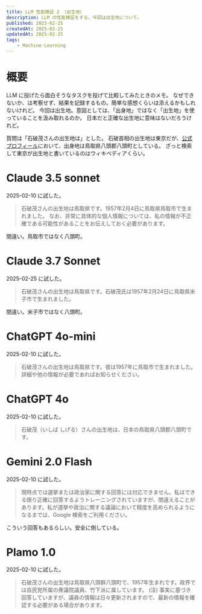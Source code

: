 ```yaml
---
title: LLM 性能検証 2 （出生地）
description: LLM の性能検証をする。今回は出生地について。
published: 2025-02-25
createdAt: 2025-02-25
updatedAt: 2025-02-25
tags:
    - Machine Learning
---
```


# 概要
LLM に投げたら面白そうなタスクを投げて比較してみたときのメモ。
なぜできないか、は考察せず、結果を記録するもの。簡単な感想くらいは添えるかもしれないけれど。
今回は出生地。意図としては、「出身地」ではなく「出生地」を使っていることを汲み取れるのか。
日本だと正確な出生地に意味はないだろうけれど。

質問は「石破茂さんの出生地は」とした。
石破首相の出生地は東京だが、[公式プロフィール](https://www.ishiba.com/profile-2/ishiba/)において、出身地は鳥取県八頭郡八頭町としている。
ざっと検索して東京が出生地と書いているのはウィキペディアくらい。

# Claude 3.5 sonnet
2025-02-10 に試した。

> 石破茂さんの出生地は鳥取県です。1957年2月4日に鳥取県鳥取市で生まれました。
> なお、非常に具体的な個人情報については、私の情報が不正確である可能性があることをお伝えしておく必要があります。

間違い。鳥取市ではなく八頭町。

# Claude 3.7 Sonnet
2025-02-25 に試した。

> 石破茂さんの出生地は鳥取県です。石破茂氏は1957年2月24日に鳥取県米子市で生まれました。

間違い。米子市ではなく八頭町。

# ChatGPT 4o-mini
2025-02-10 に試した。

> 石破茂さんの出生地は鳥取県です。彼は1957年に鳥取市で生まれました。詳細や他の情報が必要であればお知らせください。

# ChatGPT 4o
2025-02-10 に試した。

> 石破茂（いしば しげる）さんの出生地は、日本の鳥取県八頭郡八頭町です。

# Gemini 2.0 Flash
2025-02-10 に試した。

> 現時点では選挙または政治家に関する回答には対応できません。私はできる限り正確に回答するようトレーニングされていますが、間違えることがあります。私が選挙や政治に関する議論において精度を高められるようになるまでは、Google 検索をご利用ください。

こういう回答もあるらしい。安全に倒している。

# Plamo 1.0
2025-02-10 に試した。

> 石破茂さんの出生地は鳥取県八頭群八頭町で、1957年生まれです。政界では自民党所属の衆議院議員、竹下派に属しています。
> (注) 事実に基づき回答していますが、議員の情報は日々更新されますので、最新の情報を確認する必要がある場合があります。
